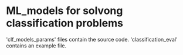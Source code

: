 # ML_models for solvong classification problems
'clf_models_params' files contain the source code.
'classification_eval' contains an example file.
